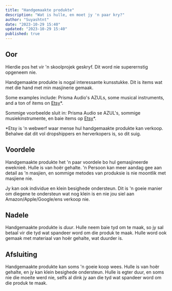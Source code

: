 ```yaml
---
title: "Handgemaakte produkte"
description: "Wat is hulle, en moet jy 'n paar kry?"
author: "Suyashtnt"
date: "2023-10-29 15:40"
updated: "2023-10-29 15:40"
published: true
---
```


<script lang="ts">
    import Note from "$lib/components/note.svelte"
</script>

## Oor

<Note>
Hierdie pos het vir 'n skoolprojek geskryf.
Dit word nie superernstig opgeneem nie.
</Note>

Handgemaakte produkte is nogal interessante kunsstukke.
Dit is items wat met die hand met min masjinerie gemaak.

Some examples include: Prisma Audio's AZULs, some musical instruments,
and a ton of items on [Etsy](https://etsy.com)*.

Sommige voorbeelde sluit in: Prisma Audio se AZUL's, sommige musiekinstrumente,
en baie items op [Etsy](https://etsy.com)*.

<Note>
*Etsy is 'n webwerf waar mense hul handgemaakte produkte kan verkoop.
Behalwe dat dit vol dropshippers en herverkopers is, so dit suig.
</Note>

## Voordele

Handgemaakte produkte het 'n paar voordele bo hul gemasjineerde eweknieë.
Hulle is van hoër gehalte. 'n Persoon kan meer aandag gee
aan detail as 'n masjien, en sommige metodes van produksie
is nie moontlik met masjiene nie.

Jy kan ook individue en klein besighede ondersteun.
Dit is 'n goeie manier om diegene te ondersteun wat nog klein is
en nie jou siel aan Amazon/Apple/Google/ens verkoop nie.

## Nadele

Handgemaakte produkte is _duur_. Hulle neem baie tyd om te maak,
so jy sal betaal vir die tyd wat spandeer word om die produk te maak.
Hulle word ook gemaak met materiaal van hoër gehalte, wat duurder is.

## Afsluiting

Handgemaakte produkte kan soms 'n goeie koop wees. Hulle is van hoër gehalte,
en jy kan klein besighede ondersteun. Hulle is egter duur,
en soms nie die moeite werd nie, selfs al dink jy aan die tyd wat spandeer word
om die produk te maak.
